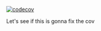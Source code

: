 [![codecov](https://codecov.io/gh/agahkarakuzu/eda_organized/branch/master/graph/badge.svg)](https://codecov.io/gh/agahkarakuzu/eda_organized)

Let's see if this is gonna fix the cov
